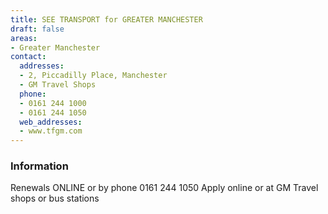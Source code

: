 ```yaml
---
title: SEE TRANSPORT for GREATER MANCHESTER
draft: false
areas:
- Greater Manchester
contact:
  addresses:
  - 2, Piccadilly Place, Manchester
  - GM Travel Shops
  phone:
  - 0161 244 1000
  - 0161 244 1050
  web_addresses:
  - www.tfgm.com
---
```


### Information
Renewals ONLINE or by phone 0161 244 1050
Apply online or at GM Travel shops or bus stations

